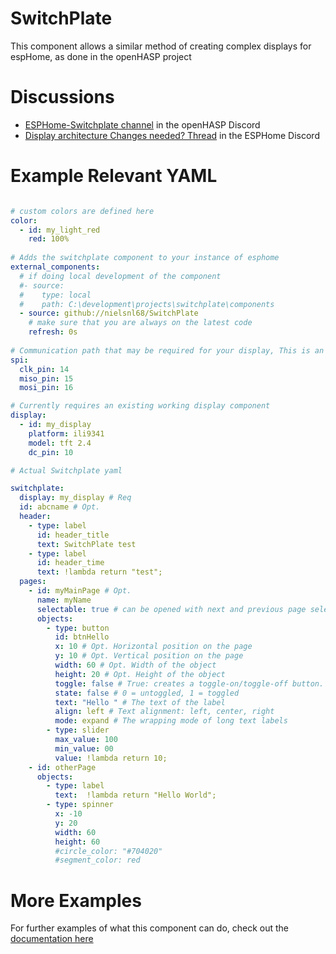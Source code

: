 # SwitchPlate
This component allows a similar method of creating complex displays for espHome, as done in the openHASP project

# Discussions
 * [ESPHome-Switchplate channel](https://discord.com/channels/538814618106331137/981129448394993664) in the openHASP Discord
 * [Display architecture Changes needed? Thread](https://discord.com/channels/429907082951524364/960438726067114024) in the ESPHome Discord

# Example Relevant YAML

```yaml

# custom colors are defined here
color:
  - id: my_light_red
    red: 100%
    
# Adds the switchplate component to your instance of esphome 
external_components:
  # if doing local development of the component
  #- source:
  #    type: local
  #    path: C:\development\projects\switchplate\components
  - source: github://nielsnl68/SwitchPlate
    # make sure that you are always on the latest code
    refresh: 0s
    
# Communication path that may be required for your display, This is an example, change to suit your display
spi:
  clk_pin: 14
  miso_pin: 15
  mosi_pin: 16

# Currently requires an existing working display component
display:
  - id: my_display
    platform: ili9341
    model: tft 2.4
    dc_pin: 10

# Actual Switchplate yaml

switchplate:
  display: my_display # Req 
  id: abcname # Opt.
  header:
    - type: label
      id: header_title
      text: SwitchPlate test
    - type: label
      id: header_time
      text: !lambda return "test";
  pages:
    - id: myMainPage # Opt.
      name: myName
      selectable: true # can be opened with next and previous page selectors
      objects:
        - type: button
          id: btnHello
          x: 10 # Opt. Horizontal position on the page
          y: 10 # Opt. Vertical position on the page
          width: 60 # Opt. Width of the object
          height: 20 # Opt. Height of the object
          toggle: false # True: creates a toggle-on/toggle-off button. False: creates a normal button
          state: false # 0 = untoggled, 1 = toggled
          text: "Hello " # The text of the label
          align: left # Text alignment: left, center, right
          mode: expand # The wrapping mode of long text labels
        - type: slider
          max_value: 100
          min_value: 00
          value: !lambda return 10;
    - id: otherPage
      objects:
        - type: label
          text:  !lambda return "Hello World";
        - type: spinner
          x: -10
          y: 20
          width: 60
          height: 60
          #circle_color: "#704020"
          #segment_color: red
```
# More Examples

For further examples of what this component can do, check out the [documentation here](https://github.com/nielsnl68/SwitchPlate/blob/main/components/readme.md)
